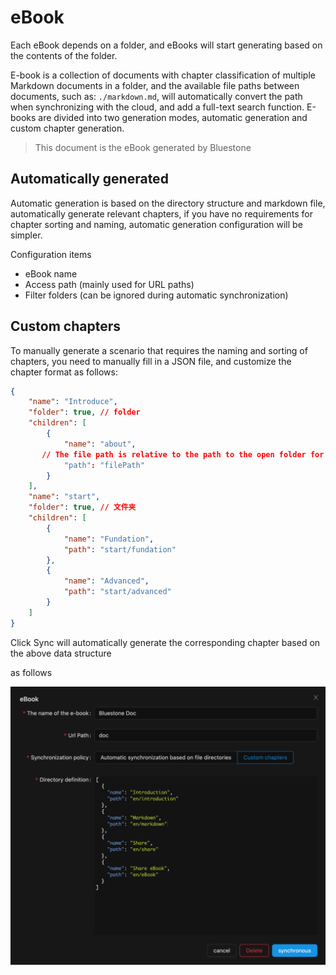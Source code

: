 # eBook

Each eBook depends on a folder, and eBooks will start generating based on the contents of the folder.

E-book is a collection of documents with chapter classification of multiple Markdown documents in a folder, and the available file paths between documents, such as: `./markdown.md`, will automatically convert the path when synchronizing with the cloud, and add a full-text search function. E-books are divided into two generation modes, automatic generation and custom chapter generation.

> This document is the eBook generated by Bluestone

## Automatically generated

Automatic generation is based on the directory structure and markdown file, automatically generate relevant chapters, if you have no requirements for chapter sorting and naming, automatic generation configuration will be simpler.

Configuration items

- eBook name
- Access path (mainly used for URL paths)
- Filter folders (can be ignored during automatic synchronization)

## Custom chapters

To manually generate a scenario that requires the naming and sorting of chapters, you need to manually fill in a JSON file, and customize the chapter format as follows:

```json
{
	"name": "Introduce",
	"folder": true, // folder
	"children": [
		{
			"name": "about",
       // The file path is relative to the path to the open folder for example: start/about is not /Users/**/opendir/start/about
			"path": "filePath"
		}
	],
	"name": "start",
	"folder": true, // 文件夹
	"children": [
		{
			"name": "Fundation",
			"path": "start/fundation"
		},
		{
			"name": "Advanced",
			"path": "start/advanced"
		}
	]
}
```

Click Sync will automatically generate the corresponding chapter based on the above data structure

as follows

![BC_jKrzg-ouox8zpC0EFG](../.images/BC_jKrzg-ouox8zpC0EFG.png)